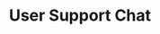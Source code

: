 ---
title: User Support Chat
summary: Join DataPLANT’s User Support Chat on matrix to interact with Data Stewards
icon: tabler:message-circle-question
href: "/articles/user-support-chat"
---